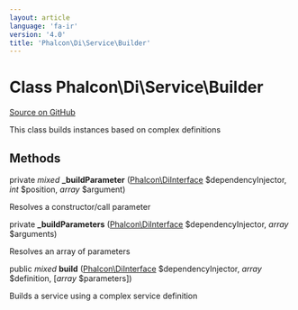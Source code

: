 ```yaml
---
layout: article
language: 'fa-ir'
version: '4.0'
title: 'Phalcon\Di\Service\Builder'
---
```


# Class **Phalcon\Di\Service\Builder**

<a href="https://github.com/phalcon/cphalcon/tree/v4.0.0/phalcon/di/service/builder.zep" class="btn btn-default btn-sm">Source on GitHub</a>

This class builds instances based on complex definitions

## Methods

private *mixed* **_buildParameter** ([Phalcon\DiInterface](/4.0/en/api/Phalcon_DiInterface) $dependencyInjector, *int* $position, *array* $argument)

Resolves a constructor/call parameter

private **_buildParameters** ([Phalcon\DiInterface](/4.0/en/api/Phalcon_DiInterface) $dependencyInjector, *array* $arguments)

Resolves an array of parameters

public *mixed* **build** ([Phalcon\DiInterface](/4.0/en/api/Phalcon_DiInterface) $dependencyInjector, *array* $definition, [*array* $parameters])

Builds a service using a complex service definition